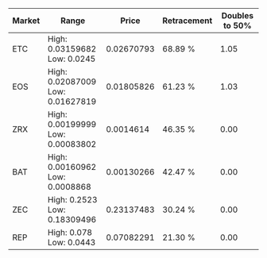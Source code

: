 | Market | Range | Price| Retracement | Doubles to 50% |
| --- | --- | --- | --- | --- |
| ETC | High: 0.03159682<br />Low: 0.0245 | 0.02670793 | 68.89 % | 1.05 |
| EOS | High: 0.02087009<br />Low: 0.01627819 | 0.01805826 | 61.23 % | 1.03 |
| ZRX | High: 0.00199999<br />Low: 0.00083802 | 0.0014614 | 46.35 % | 0.00 |
| BAT | High: 0.00160962<br />Low: 0.0008868 | 0.00130266 | 42.47 % | 0.00 |
| ZEC | High: 0.2523<br />Low: 0.18309496 | 0.23137483 | 30.24 % | 0.00 |
| REP | High: 0.078<br />Low: 0.0443 | 0.07082291 | 21.30 % | 0.00 |
